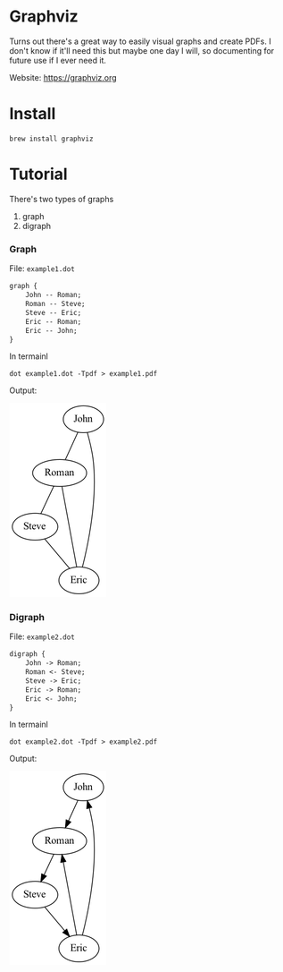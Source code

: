 # Graphviz

Turns out there's a great way to easily visual graphs and create PDFs. I don't know if it'll need this but maybe one day I will, so documenting for future use if I ever need it.

Website: https://graphviz.org

# Install

```
brew install graphviz
```

# Tutorial

There's two types of graphs
1. graph
2. digraph

### Graph

File: `example1.dot`

```
graph {
	John -- Roman;
	Roman -- Steve;
	Steve -- Eric;
	Eric -- Roman;
	Eric -- John;
}

```

In termainl 
```
dot example1.dot -Tpdf > example1.pdf
```

Output:

![Example 1](example1.png)

### Digraph

File: `example2.dot`

```
digraph {
	John -> Roman;
	Roman <- Steve;
	Steve -> Eric;
	Eric -> Roman;
	Eric <- John;
}

```

In termainl 
```
dot example2.dot -Tpdf > example2.pdf
```

Output:

![Example 2](example2.png)